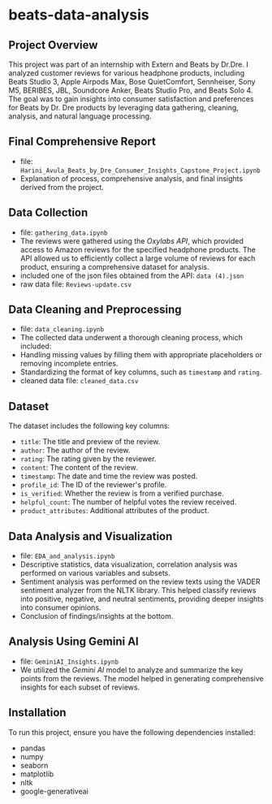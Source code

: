 # beats-data-analysis

## Project Overview
This project was part of an internship with Extern and Beats by Dr.Dre. I analyzed customer reviews for various headphone products, including Beats Studio 3, Apple Airpods Max, Bose QuietComfort, Sennheiser, Sony M5, BERIBES, JBL, Soundcore Anker, Beats Studio Pro, and Beats Solo 4. The goal was to gain insights into consumer satisfaction and preferences for Beats by Dr. Dre products by leveraging data gathering, cleaning, analysis, and natural language processing.


## Final Comprehensive Report  
- file: `Harini_Avula_Beats_by_Dre_Consumer_Insights_Capstone_Project.ipynb`
- Explanation of process, comprehensive analysis, and final insights derived from the project. 

## Data Collection 
- file: `gathering_data.ipynb`
- The reviews were gathered using the *Oxylabs API*, which provided access to Amazon reviews for the specified headphone products. The API allowed us to efficiently collect a large volume of reviews for each product, ensuring a comprehensive dataset for analysis.
- included one of the json files obtained from the API: `data (4).json`
- raw data file: `Reviews-update.csv`

## Data Cleaning and Preprocessing 
- file: `data_cleaning.ipynb`
- The collected data underwent a thorough cleaning process, which included:
- Handling missing values by filling them with appropriate placeholders or removing incomplete entries.
- Standardizing the format of key columns, such as `timestamp` and `rating`.
- cleaned data file: `cleaned_data.csv`

## Dataset
The dataset includes the following key columns:
- `title`: The title and preview of the review.
- `author`: The author of the review.
- `rating`: The rating given by the reviewer.
- `content`: The content of the review.
- `timestamp`: The date and time the review was posted.
- `profile_id`: The ID of the reviewer's profile.
- `is_verified`: Whether the review is from a verified purchase.
- `helpful_count`: The number of helpful votes the review received.
- `product_attributes`: Additional attributes of the product.

## Data Analysis and Visualization
- file: `EDA_and_analysis.ipynb`
- Descriptive statistics, data visualization, correlation analysis was performed on various variables and subsets. 
- Sentiment analysis was performed on the review texts using the VADER sentiment analyzer from the NLTK library. This helped classify reviews into positive, negative, and neutral sentiments, providing deeper insights into consumer opinions.
- Conclusion of findings/insights at the bottom. 

## Analysis Using Gemini AI
- file: `GeminiAI_Insights.ipynb`
- We utilized the *Gemini AI* model to analyze and summarize the key points from the reviews. The model helped in generating comprehensive insights for each subset of reviews.

## Installation
To run this project, ensure you have the following dependencies installed:
- pandas
- numpy
- seaborn
- matplotlib
- nltk
- google-generativeai
